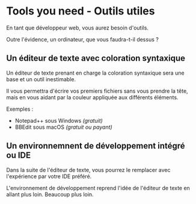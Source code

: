 # Tools you need - Outils utiles

En tant que développeur web, vous aurez besoin d'outils.

Outre l'évidence, un ordinateur, que vous faudra-t-il dessus ?

## Un éditeur de texte avec coloration syntaxique

Un éditeur de texte prenant en charge la coloration syntaxique sera une base et un outil inestimable.

Il vous permettra d'écrire vos premiers fichiers sans vous prendre la tête, mais en vous aidant par la couleur appliquée aux différents éléments.

Exemples :
* Notepad++ sous Windows *(gratuit)*
* BBEdit sous macOS *(gratuit ou payant)*

## Un environnemnent de développement intégré ou IDE

Dans la suite de l'éditeur de texte, vous pourrez le remplacer avec l'expérience par votre IDE préféré.

L'environnement de développement reprend l'idée de l'éditeur de texte en allant plus loin. Beaucoup plus loin.